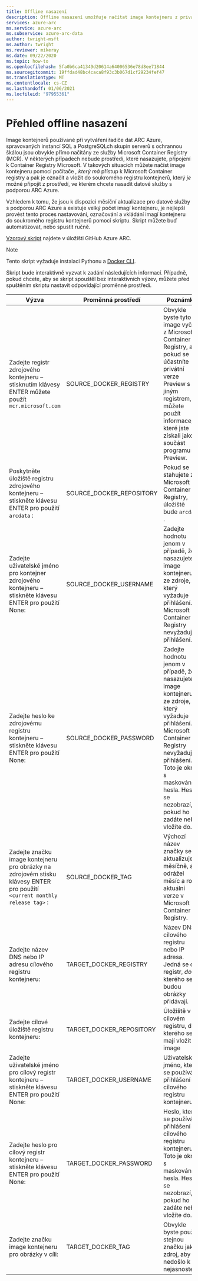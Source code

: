 ```yaml
---
title: Offline nasazení
description: Offline nasazení umožňuje načítat image kontejneru z privátního registru kontejnerů, nemusíte je stahovat z Microsoft Container Registry.
services: azure-arc
ms.service: azure-arc
ms.subservice: azure-arc-data
author: twright-msft
ms.author: twright
ms.reviewer: mikeray
ms.date: 09/22/2020
ms.topic: how-to
ms.openlocfilehash: 5fa0b6ca41349d20614a64006536e78d8ee71844
ms.sourcegitcommit: 19ffdad48bc4caca8f93c3b067d1cf29234fef47
ms.translationtype: MT
ms.contentlocale: cs-CZ
ms.lasthandoff: 01/06/2021
ms.locfileid: "97955361"
---
```

# <a name="offline-deployment-overview"></a>Přehled offline nasazení

Image kontejnerů používané při vytváření řadiče dat ARC Azure, spravovaných instancí SQL a PostgreSQLch skupin serverů s ochrannou škálou jsou obvykle přímo načítány ze služby Microsoft Container Registry (MCR). V některých případech nebude prostředí, které nasazujete, připojení k Container Registry Microsoft.  V takových situacích můžete načíst image kontejneru pomocí počítače _, který má_ přístup k Microsoft Container registry a pak je označit a vložit do soukromého registru kontejnerů, který _je_ možné připojit z prostředí, ve kterém chcete nasadit datové služby s podporou ARC Azure.

Vzhledem k tomu, že jsou k dispozici měsíční aktualizace pro datové služby s podporou ARC Azure a existuje velký počet imagí kontejneru, je nejlepší provést tento proces nastavování, označování a vkládání imagí kontejneru do soukromého registru kontejnerů pomocí skriptu.  Skript můžete buď automatizovat, nebo spustit ručně.

[Vzorový skript](https://raw.githubusercontent.com/microsoft/azure_arc/main/arc_data_services/deploy/scripts/pull-and-push-arc-data-services-images-to-private-registry.py) najdete v úložišti GitHub Azure ARC.

> [!NOTE]
> Tento skript vyžaduje instalaci Pythonu a [Docker CLI](https://docs.docker.com/install/).

Skript bude interaktivně vyzvat k zadání následujících informací.  Případně, pokud chcete, aby se skript spouštěl bez interaktivních výzev, můžete před spuštěním skriptu nastavit odpovídající proměnné prostředí.

|Výzva|Proměnná prostředí|Poznámky|
|---|---|---|
|Zadejte registr zdrojového kontejneru – stisknutím klávesy ENTER můžete použít `mcr.microsoft.com`|SOURCE_DOCKER_REGISTRY|Obvykle byste tyto image vyčetli z Microsoft Container Registry, ale pokud se účastníte privátní verze Preview s jiným registrem, můžete použít informace, které jste získali jako součást programu Preview.|
|Poskytněte úložiště registru zdrojového kontejneru – stiskněte klávesu ENTER pro použití `arcdata` :|SOURCE_DOCKER_REPOSITORY|Pokud se stahujete z Microsoft Container Registry, úložiště bude `arcdata` .|
|Zadejte uživatelské jméno pro kontejner zdrojového kontejneru – stiskněte klávesu ENTER pro použití None:|SOURCE_DOCKER_USERNAME|Zadejte hodnotu jenom v případě, že nasazujete image kontejneru ze zdroje, který vyžaduje přihlášení.  Microsoft Container Registry nevyžaduje přihlášení.|
|Zadejte heslo ke zdrojovému registru kontejneru – stiskněte klávesu ENTER pro použití None:|SOURCE_DOCKER_PASSWORD|Zadejte hodnotu jenom v případě, že nasazujete image kontejneru ze zdroje, který vyžaduje přihlášení.  Microsoft Container Registry nevyžaduje přihlášení. Toto je okno s maskováním hesla.  Heslo se nezobrazí, pokud ho zadáte nebo vložíte do.|
|Zadejte značku image kontejneru pro obrázky na zdrojovém stisku klávesy ENTER pro použití `<current monthly release tag>` :|SOURCE_DOCKER_TAG|Výchozí název značky se aktualizuje měsíčně, aby odrážel měsíc a rok aktuální verze v Microsoft Container Registry.|
|Zadejte název DNS nebo IP adresu cílového registru kontejneru:|TARGET_DOCKER_REGISTRY|Název DNS cílového registru nebo IP adresa.  Jedná se o registr, _do_ kterého se budou obrázky přidávají.|
|Zadejte cílové úložiště registru kontejneru:|TARGET_DOCKER_REPOSITORY|Úložiště v cílovém registru, do kterého se mají vložit image|
|Zadejte uživatelské jméno pro cílový registr kontejneru – stiskněte klávesu ENTER pro použití None:|TARGET_DOCKER_USERNAME|Uživatelské jméno, které se používá k přihlášení do cílového registru kontejneru.|
|Zadejte heslo pro cílový registr kontejneru – stiskněte klávesu ENTER pro použití None:|TARGET_DOCKER_PASSWORD|Heslo, které se používá k přihlášení do cílového registru kontejneru. Toto je okno s maskováním hesla.  Heslo se nezobrazí, pokud ho zadáte nebo vložíte do.|
|Zadejte značku image kontejneru pro obrázky v cíli:|TARGET_DOCKER_TAG|Obvykle byste použili stejnou značku jako zdroj, aby nedošlo k nejasnostem.|